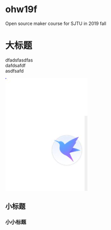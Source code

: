 # ohw19f
Open source maker course for SJTU in 2019 fall

# 大标题

dfadsfasdfas  
dafdsafdf  
asdfsafd  

![](https://github.com/ophwsjtu18/ohw19f/blob/master/aaa.JPG)


## 小标题

### 小小标题
